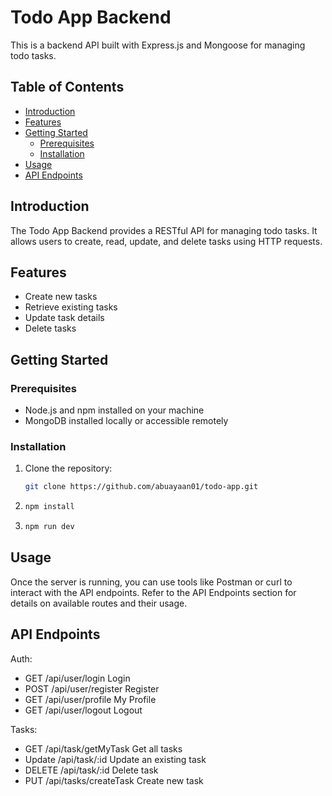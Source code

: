 # Todo App Backend

This is a backend API built with Express.js and Mongoose for managing todo tasks.

## Table of Contents

- [Introduction](#introduction)
- [Features](#features)
- [Getting Started](#getting-started)
  - [Prerequisites](#prerequisites)
  - [Installation](#installation)
- [Usage](#usage)
- [API Endpoints](#api-endpoints)

## Introduction

The Todo App Backend provides a RESTful API for managing todo tasks. It allows users to create, read, update, and delete tasks using HTTP requests.

## Features

- Create new tasks
- Retrieve existing tasks
- Update task details
- Delete tasks

## Getting Started

### Prerequisites

- Node.js and npm installed on your machine
- MongoDB installed locally or accessible remotely

### Installation

1. Clone the repository:

   ```bash
   git clone https://github.com/abuayaan01/todo-app.git
2. ```bash
   npm install
3. ```bash
   npm run dev

## Usage
Once the server is running, you can use tools like Postman or curl to interact with the API endpoints. Refer to the API Endpoints section for details on available routes and their usage.

## API Endpoints

Auth:
- GET /api/user/login Login
- POST /api/user/register Register
- GET /api/user/profile My Profile
- GET /api/user/logout Logout

Tasks:
- GET /api/task/getMyTask Get all tasks
- Update /api/task/:id Update an existing task
- DELETE /api/task/:id Delete task
- PUT /api/tasks/createTask Create new task

